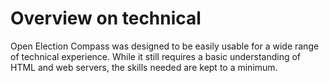# Overview on technical

Open Election Compass was designed to be easily usable for a wide range of technical experience.
While it still requires a basic understanding of HTML and web servers, the skills needed are kept to
a minimum.
